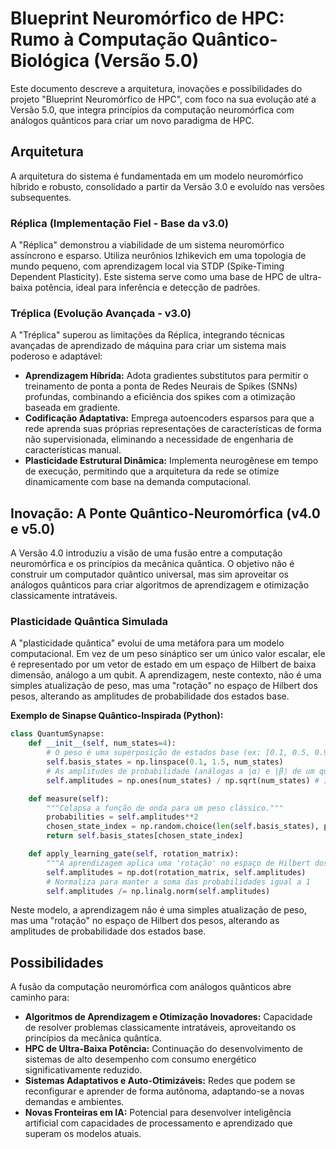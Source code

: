# Blueprint Neuromórfico de HPC: Rumo à Computação Quântico-Biológica (Versão 5.0)

Este documento descreve a arquitetura, inovações e possibilidades do projeto "Blueprint Neuromórfico de HPC", com foco na sua evolução até a Versão 5.0, que integra princípios da computação neuromórfica com análogos quânticos para criar um novo paradigma de HPC.

## Arquitetura

A arquitetura do sistema é fundamentada em um modelo neuromórfico híbrido e robusto, consolidado a partir da Versão 3.0 e evoluído nas versões subsequentes.

### Réplica (Implementação Fiel - Base da v3.0)
A "Réplica" demonstrou a viabilidade de um sistema neuromórfico assíncrono e esparso. Utiliza neurônios Izhikevich em uma topologia de mundo pequeno, com aprendizagem local via STDP (Spike-Timing Dependent Plasticity). Este sistema serve como uma base de HPC de ultra-baixa potência, ideal para inferência e detecção de padrões.

### Tréplica (Evolução Avançada - v3.0)
A "Tréplica" superou as limitações da Réplica, integrando técnicas avançadas de aprendizado de máquina para criar um sistema mais poderoso e adaptável:
- **Aprendizagem Híbrida:** Adota gradientes substitutos para permitir o treinamento de ponta a ponta de Redes Neurais de Spikes (SNNs) profundas, combinando a eficiência dos spikes com a otimização baseada em gradiente.
- **Codificação Adaptativa:** Emprega autoencoders esparsos para que a rede aprenda suas próprias representações de características de forma não supervisionada, eliminando a necessidade de engenharia de características manual.
- **Plasticidade Estrutural Dinâmica:** Implementa neurogênese em tempo de execução, permitindo que a arquitetura da rede se otimize dinamicamente com base na demanda computacional.

## Inovação: A Ponte Quântico-Neuromórfica (v4.0 e v5.0)

A Versão 4.0 introduziu a visão de uma fusão entre a computação neuromórfica e os princípios da mecânica quântica. O objetivo não é construir um computador quântico universal, mas sim aproveitar os análogos quânticos para criar algoritmos de aprendizagem e otimização classicamente intratáveis.

### Plasticidade Quântica Simulada
A "plasticidade quântica" evolui de uma metáfora para um modelo computacional. Em vez de um peso sináptico ser um único valor escalar, ele é representado por um vetor de estado em um espaço de Hilbert de baixa dimensão, análogo a um qubit. A aprendizagem, neste contexto, não é uma simples atualização de peso, mas uma "rotação" no espaço de Hilbert dos pesos, alterando as amplitudes de probabilidade dos estados base.

**Exemplo de Sinapse Quântico-Inspirada (Python):**

```python
class QuantumSynapse:
    def __init__(self, num_states=4):
        # O peso é uma superposição de estados base (ex: [0.1, 0.5, 0.9, 1.5])
        self.basis_states = np.linspace(0.1, 1.5, num_states)
        # As amplitudes de probabilidade (análogas a |α⟩ e |β⟩ de um qubit)
        self.amplitudes = np.ones(num_states) / np.sqrt(num_states) # Inicia em superposição uniforme

    def measure(self):
        """Colapsa a função de onda para um peso clássico."""
        probabilities = self.amplitudes**2
        chosen_state_index = np.random.choice(len(self.basis_states), p=probabilities)
        return self.basis_states[chosen_state_index]

    def apply_learning_gate(self, rotation_matrix):
        """A aprendizagem aplica uma 'rotação' no espaço de Hilbert dos pesos."""
        self.amplitudes = np.dot(rotation_matrix, self.amplitudes)
        # Normaliza para manter a soma das probabilidades igual a 1
        self.amplitudes /= np.linalg.norm(self.amplitudes)
```

Neste modelo, a aprendizagem não é uma simples atualização de peso, mas uma "rotação" no espaço de Hilbert dos pesos, alterando as amplitudes de probabilidade dos estados base.

## Possibilidades

A fusão da computação neuromórfica com análogos quânticos abre caminho para:
- **Algoritmos de Aprendizagem e Otimização Inovadores:** Capacidade de resolver problemas classicamente intratáveis, aproveitando os princípios da mecânica quântica.
- **HPC de Ultra-Baixa Potência:** Continuação do desenvolvimento de sistemas de alto desempenho com consumo energético significativamente reduzido.
- **Sistemas Adaptativos e Auto-Otimizáveis:** Redes que podem se reconfigurar e aprender de forma autônoma, adaptando-se a novas demandas e ambientes.
- **Novas Fronteiras em IA:** Potencial para desenvolver inteligência artificial com capacidades de processamento e aprendizado que superam os modelos atuais.
